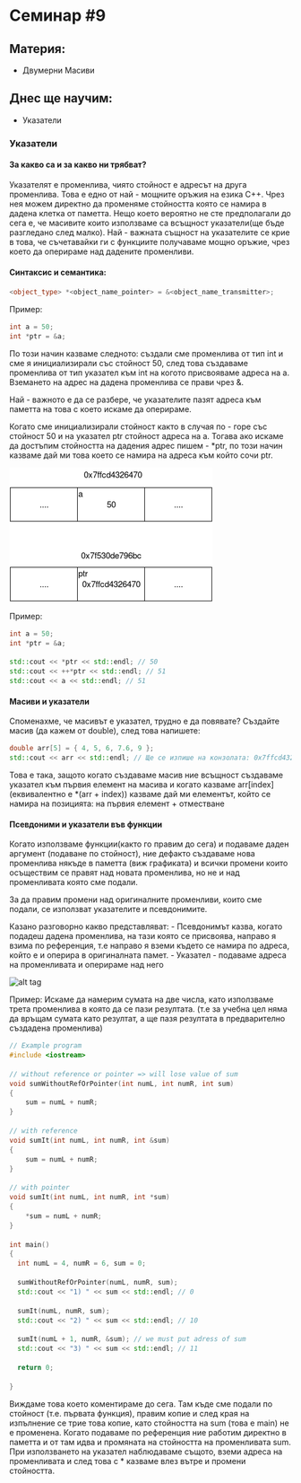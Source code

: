 # Семинар #9

## Материя:
 - Двумерни Масиви

## Днес ще научим:
 - Указатели

### Указатели
#### За какво са и за какво ни трябват?
Указателят е променлива, чиято стойност е адресът на друга променлива. Това е едно от най - мощните оръжия на езика C++. Чрез нея можем директно да променяме стойността която се намира в дадена  клетка от паметта. Нещо което вероятно не сте предполагали до сега е, че масивите които използваме са всъщност указатели(ще бъде разгледано след малко). Най - важната същност на указателите се крие в това, че съчетавайки ги с функциите получаваме мощно оръжие, чрез което да оперираме над дадените променливи.


#### Синтаксис и семантика:
```c++
<object_type> *<object_name_pointer> = &<object_name_transmitter>;
```	
Пример:

```c++
int a = 50;
int *ptr = &a;
```
По този начин казваме следното: създали сме променлива от тип int и сме я инициализирали със стойност 50, след това създаваме променлива от тип указател към int на когото присвояваме адреса на а. Вземането на адрес на дадена променлива се прави чрез &.

Най - важното е да се разбере, че указателите пазят адреса към паметта на това с което искаме да оперираме.

Когато сме инициализирали стойност както в случая по - горе със стойност 50 и на указател ptr стойност адреса на а. Тогава ако искаме да достъпим стойността на дадения адрес пишем - *ptr, по този начин казваме дай ми това което се намира на адреса към който сочи ptr.

![alt tag](https://github.com/GeorgiMinkov/FMI_IS_UP_1_2016/blob/master/week12/MemoryPointer.png)

Пример:
```c++
int a = 50;
int *ptr = &a;

std::cout << *ptr << std::endl; // 50
std::cout << ++*ptr << std::endl; // 51
std::cout << a << std::endl; // 51

```

#### Масиви и указатели
Споменахме, че масивът е указател, трудно е да повявате? Създайте масив (да кажем от double), след това напишете:
```c++
double arr[5] = { 4, 5, 6, 7.6, 9 };
std::cout << arr << std::endl; // Ще се изпише на конзолата: 0x7ffcd4326470 
```
Това е така, защото когато създаваме масив ние всъщност създаваме указател към първия елемент на масива и когато казваме arr[index] (еквивалентно е *(arr + index)) казваме дай ми елементът, който се намира на позицията: на първия елемент + отместване

#### Псевдоними и указатели във функции
Когато използваме функции(както го правим до сега) и подаваме даден аргумент (подаване по стойност), ние дефакто създаваме нова променлива някъде в паметта (виж графиката) и всички промени които осъществим се правят над новата променлива, но не и над променливата която сме подали.

За да правим промени над оригиналните променливи, които сме подали, се използват указателите и псевдонимите. 

Казано разговорно какво представляват:
	- Псевдонимът казва, когато подадеш дадена променлива, на тази която се присвоява, направо я взима по референция, т.е направо я вземи където се намира по адреса, който е и оперира в оригиналната памет.
	- Указател - подаваме адреса на променливата и оперираме над него

![alt tag](https://github.com/GeorgiMinkov/FMI_IS_UP_1_2016/blob/master/week12/1Diagram.png)

Пример: Искаме да намерим сумата на две числа, като използваме трета променлива в която да се пази резултата. (т.е за учебна цел няма да връщам сумата като резултат, а ще пазя резултата в предварително създадена променлива)

```c++
// Example program
#include <iostream>

// without reference or pointer => will lose value of sum
void sumWithoutRefOrPointer(int numL, int numR, int sum)
{
    sum = numL + numR;
}

// with reference
void sumIt(int numL, int numR, int &sum)
{
    sum = numL + numR;
}

// with pointer
void sumIt(int numL, int numR, int *sum)
{
    *sum = numL + numR;
}

int main()
{
  int numL = 4, numR = 6, sum = 0;
  
  sumWithoutRefOrPointer(numL, numR, sum);
  std::cout << "1) " << sum << std::endl; // 0
  
  sumIt(numL, numR, sum);
  std::cout << "2) " << sum << std::endl; // 10
  
  sumIt(numL + 1, numR, &sum); // we must put adress of sum
  std::cout << "3) " << sum << std::endl; // 11

  return 0;

}
```

Виждаме това което коментираме до сега. Там къде сме подали по стойност (т.е. първата функция), правим копие и след края на изпълнение се трие това копие, като стойността на sum (това е main) не е променена.
Когато подаваме по референция ние работим директно в паметта и от там идва и промяната на стойността на променливата sum.
При използването на указател наблюдаваме същото, вземи адреса на променливата и след това с * казваме влез вътре и промени стойността.
